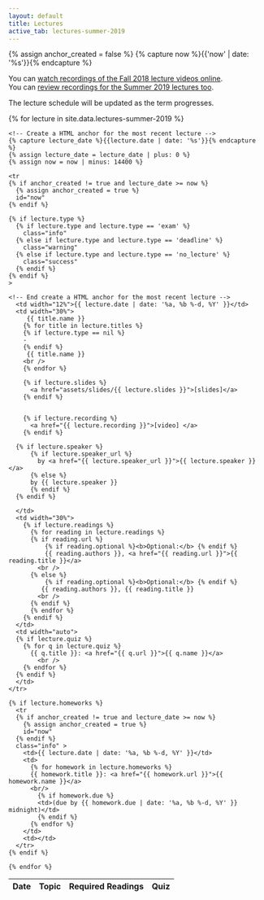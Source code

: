 ```yaml
---
layout: default
title: Lectures
active_tab: lectures-summer-2019
---
```


<!-- Create a HTML anchor for the most recent lecture -->
{% assign anchor_created = false %}
{% capture now %}{{'now' | date: '%s'}}{% endcapture %}
<!-- End create a HTML anchor for the most recent lecture -->


<div class="alert alert-info">
You can <a href="https://upenn.hosted.panopto.com/Panopto/Pages/Sessions/List.aspx?folderID=8fbdc22b-8b81-4c58-b819-a9460066259e">watch recordings of the Fall 2018 lecture videos online</a>.
</div>

<div class="alert alert-info">
You can <a href="https://upenn.hosted.panopto.com/Panopto/Pages/Sessions/List.aspx?folderID=5ea6b718-7bb4-4019-880a-aa7f010f88d1">review recordings for the Summer 2019 lectures too</a>.
</div>


The lecture schedule will be updated as the term progresses. 

<table class="table table-striped">
  <thead>
    <tr>
      <th>Date</th> 
      <th>Topic</th>
      <th>Required Readings</th>
      <th>Quiz</th>
      <!-- <th>Homework</th> -->
      <!-- <th>Supplemental Videos</th> -->
    </tr>
  </thead>
  <tbody>
    {% for lecture in site.data.lectures-summer-2019 %}

    <!-- Create a HTML anchor for the most recent lecture -->
    {% capture lecture_date %}{{lecture.date | date: '%s'}}{% endcapture %}
    {% assign lecture_date = lecture_date | plus: 0 %}
    {% assign now = now | minus: 14400 %}

    <tr
    {% if anchor_created != true and lecture_date >= now %}
      {% assign anchor_created = true %}
      id="now" 
    {% endif %}
    
    {% if lecture.type %}
      {% if lecture.type and lecture.type == 'exam' %}
        class="info" 
      {% else if lecture.type and lecture.type == 'deadline' %}
        class="warning"
      {% else if lecture.type and lecture.type == 'no_lecture' %}
        class="success"
      {% endif %}
    {% endif %}
    >

    <!-- End create a HTML anchor for the most recent lecture -->
      <td width="12%">{{ lecture.date | date: '%a, %b %-d, %Y' }}</td>
      <td width="30%">
         {{ title.name }}
        {% for title in lecture.titles %} 
        {% if lecture.type == nil %}
        -
        {% endif %} 
         {{ title.name }}
        <br />
        {% endfor %}

        {% if lecture.slides %}
          <a href="assets/slides/{{ lecture.slides }}">[slides]</a>
        {% endif %}


        {% if lecture.recording %}
          <a href="{{ lecture.recording }}">[video] </a>
        {% endif %}

      {% if lecture.speaker %}
          {% if lecture.speaker_url %}
            by <a href="{{ lecture.speaker_url }}">{{ lecture.speaker }}</a> 
          {% else %} 
          by {{ lecture.speaker }}
          {% endif %}
      {% endif %}

      </td>
      <td width="30%">
        {% if lecture.readings %} 
          {% for reading in lecture.readings %}
          {% if reading.url %}
              {% if reading.optional %}<b>Optional:</b> {% endif %}
              {{ reading.authors }}, <a href="{{ reading.url }}">{{ reading.title }}</a> 
            <br />
          {% else %}
              {% if reading.optional %}<b>Optional:</b> {% endif %}
             {{ reading.authors }}, {{ reading.title }} 
            <br />
          {% endif %}
          {% endfor %}
        {% endif %}
      </td>
      <td width="auto">
      {% if lecture.quiz %}
        {% for q in lecture.quiz %}
          {{ q.title }}: <a href="{{ q.url }}">{{ q.name }}</a>
            <br />
        {% endfor %}
      {% endif %}
      </td>
    </tr>

    {% if lecture.homeworks %}
      <tr
      {% if anchor_created != true and lecture_date >= now %}
        {% assign anchor_created = true %}
        id="now" 
      {% endif %}
      class="info" >
        <td>{{ lecture.date | date: '%a, %b %-d, %Y' }}</td>
        <td>
          {% for homework in lecture.homeworks %}
          {{ homework.title }}: <a href="{{ homework.url }}">{{ homework.name }}</a>
          <br/>
            {% if homework.due %}
            <td>(due by {{ homework.due | date: '%a, %b %-d, %Y' }} midnight)</td>
            {% endif %}
          {% endfor %}
        </td>
        <td></td>
      </tr>
    {% endif %}

    {% endfor %}
  </tbody>
</table>
